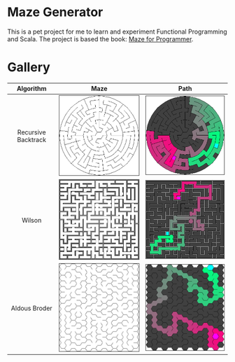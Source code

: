 # Maze Generator
This is a pet project for me to learn and experiment Functional Programming and Scala. The project is based the book: [Maze for Programmer](http://www.mazesforprogrammers.com/).

# Gallery

| Algorithm | Maze | Path |
|:---:|:---:|:---: |
|Recursive Backtrack|![polar maze](gallery/PolarMaze_RecurBackTrackMaze.png)|![polar maze path](gallery/PolarMaze_RecurBackTrackMaze_Path.png)|
|Wilson|![weave maze](gallery/WeaveMaze_WilsonMaze.png)|![weave maze path](gallery/WeaveMaze_WilsonMaze_Path.png)|
|Aldous Broder|![hex maze](gallery/HexMaze_AldousBroderMaze.png)|![hex maze path](gallery/HexMaze_AldousBroderMaze_Path.png)|